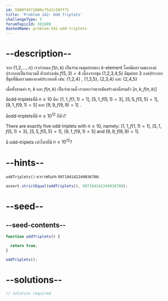 ```yaml
---
id: 5900f45f1000cf542c50ff71
title: 'Problem 242: Odd Triplets'
challengeType: 5
forumTopicId: 301889
dashedName: problem-242-odd-triplets
---
```


# --description--

จาก {1,2,..., $n$} เรากำหนด $f(n, k)$ เป็นจำนวนชุดย่อยของ $k$-element โดยมีผลรวมขององค์ประกอบเป็นจำนวนคี่ ตัวอย่างเช่น $f(5,3) = 4$ เนื่องจากชุด {1,2,3,4,5} มีชุดย่อย 3 องค์ประกอบสี่ชุดที่มีผลรวมขององค์ประกอบคี่ เช่น: {1,2,4} , {1,3,5}, {2,3,4} และ {2,4,5}

เมื่อทั้งสามค่า $n$, $k$ และ $f(n, k)$ เป็นจำนวนคี่ เราบอกว่าพวกมันสร้างค่าคี่สามตัว $[n, k, f(n, k)]$

มีodd-tripletsที่มี $n ≤ 10$ คือ: $[1, 1, f(1, 1) = 1]$, $[5, 1, f(5, 1) = 3]$, $[5, 5, f(5, 5) = 1]$, $[9, 1, f(9, 1) = 5]$ และ $[9, 9, f(9, 9) = 1]$ .

มีodd-tripletsที่มี $n ≤ {10}^{12}$ กี่ตัว?

There are exactly five odd-triplets with $n ≤ 10$, namely: $[1, 1, f(1, 1) = 1]$, $[5, 1, f(5, 1) = 3]$, $[5, 5, f(5, 5) = 1]$, $[9, 1, f(9, 1) = 5]$ and $[9, 9, f(9, 9) = 1]$.

มี odd-triplets เท่าไหร่ที่มี $n ≤ {10}^{12}$?

# --hints--

`oddTriplets()` ควร return `997104142249036700`.

```js
assert.strictEqual(oddTriplets(), 997104142249036700);
```

# --seed--

## --seed-contents--

```js
function oddTriplets() {

  return true;
}

oddTriplets();
```

# --solutions--

```js
// solution required
```
